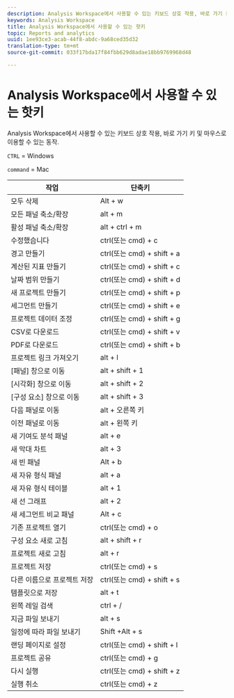 ```yaml
---
description: Analysis Workspace에서 사용할 수 있는 키보드 상호 작용, 바로 가기 키 및 마우스로 이용할 수 있는 동작.
keywords: Analysis Workspace
title: Analysis Workspace에서 사용할 수 있는 핫키
topic: Reports and analytics
uuid: 1ee93ce3-acab-44f8-abdc-9a68ced35d32
translation-type: tm+mt
source-git-commit: 033f17bda17f84fbb629d8adae18bb9769968d48

---
```



# Analysis Workspace에서 사용할 수 있는 핫키

Analysis Workspace에서 사용할 수 있는 키보드 상호 작용, 바로 가기 키 및 마우스로 이용할 수 있는 동작.

`CTRL` = Windows

`command` = Mac

| 작업 | 단축키 |
|---|---|
| 모두 삭제 | Alt + w |
| 모든 패널 축소/확장 | alt + m |
| 활성 패널 축소/확장 | alt + ctrl + m |
| 수정했습니다 | ctrl(또는 cmd) + c |
| 경고 만들기 | ctrl(또는 cmd) + shift + a |
| 계산된 지표 만들기 | ctrl(또는 cmd) + shift + c |
| 날짜 범위 만들기 | ctrl(또는 cmd) + shift + d |
| 새 프로젝트 만들기 | ctrl(또는 cmd) + shift + p |
| 세그먼트 만들기 | ctrl(또는 cmd) + shift + e |
| 프로젝트 데이터 조정 | ctrl(또는 cmd) + shift + g |
| CSV로 다운로드 | ctrl(또는 cmd) + shift + v |
| PDF로 다운로드 | ctrl(또는 cmd) + shift + b |
| 프로젝트 링크 가져오기 | alt + l |
| [패널] 창으로 이동 | alt + shift + 1 |
| [시각화] 창으로 이동 | alt + shift + 2 |
| [구성 요소] 창으로 이동 | alt + shift + 3 |
| 다음 패널로 이동 | alt + 오른쪽 키 |
| 이전 패널로 이동 | alt + 왼쪽 키 |
| 새 기여도 분석 패널 | alt + e |
| 새 막대 차트 | alt + 3 |
| 새 빈 패널 | Alt + b |
| 새 자유 형식 패널 | alt + a |
| 새 자유 형식 테이블 | alt + 1 |
| 새 선 그래프 | alt + 2 |
| 새 세그먼트 비교 패널 | Alt + c |
| 기존 프로젝트 열기 | ctrl(또는 cmd) + o |
| 구성 요소 새로 고침 | alt + shift + r |
| 프로젝트 새로 고침 | alt + r |
| 프로젝트 저장 | ctrl(또는 cmd) + s |
| 다른 이름으로 프로젝트 저장 | ctrl(또는 cmd) + shift + s |
| 템플릿으로 저장 | alt + t |
| 왼쪽 레일 검색 | ctrl + / |
| 지금 파일 보내기 | alt + s |
| 일정에 따라 파일 보내기 | Shift +Alt + s |
| 랜딩 페이지로 설정 | ctrl(또는 cmd) + shift + l |
| 프로젝트 공유 | ctrl(또는 cmd) + g |
| 다시 실행 | ctrl(또는 cmd) + shift + z |
| 실행 취소 | ctrl(또는 cmd) + z |
